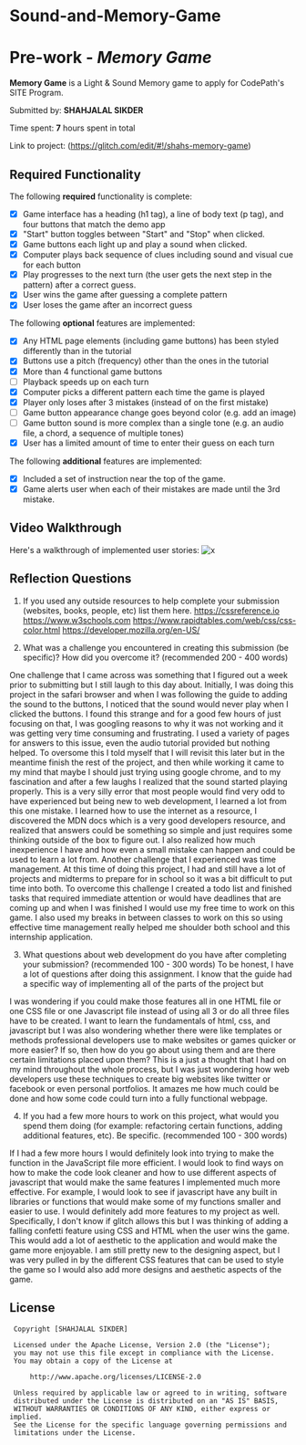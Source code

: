 # Sound-and-Memory-Game
 # Pre-work - *Memory Game*

 **Memory Game** is a Light & Sound Memory game to apply for CodePath's SITE Program. 

 Submitted by: **SHAHJALAL SIKDER**

 Time spent: **7** hours spent in total

 Link to project: (https://glitch.com/edit/#!/shahs-memory-game)

 ## Required Functionality

 The following **required** functionality is complete:

 * [x] Game interface has a heading (h1 tag), a line of body text (p tag), and four buttons that match the demo app
 * [x] "Start" button toggles between "Start" and "Stop" when clicked. 
 * [x] Game buttons each light up and play a sound when clicked. 
 * [x] Computer plays back sequence of clues including sound and visual cue for each button
 * [x] Play progresses to the next turn (the user gets the next step in the pattern) after a correct guess. 
 * [x] User wins the game after guessing a complete pattern
 * [x] User loses the game after an incorrect guess

 The following **optional** features are implemented:

 * [x] Any HTML page elements (including game buttons) has been styled differently than in the tutorial
 * [x] Buttons use a pitch (frequency) other than the ones in the tutorial
 * [x] More than 4 functional game buttons
 * [ ] Playback speeds up on each turn
 * [x] Computer picks a different pattern each time the game is played
 * [x] Player only loses after 3 mistakes (instead of on the first mistake)
 * [ ] Game button appearance change goes beyond color (e.g. add an image)
 * [ ] Game button sound is more complex than a single tone (e.g. an audio file, a chord, a sequence of multiple tones)
 * [x] User has a limited amount of time to enter their guess on each turn

 The following **additional** features are implemented:

 - [x] Included a set of instruction near the top of the game.
 - [x] Game alerts user when each of their mistakes are made until the 3rd mistake.

 ## Video Walkthrough

 Here's a walkthrough of implemented user stories:
 ![x](https://recordit.co/TA5TVTkPbe.gif)


 ## Reflection Questions
 1. If you used any outside resources to help complete your submission (websites, books, people, etc) list them here. 
 https://cssreference.io
 https://www.w3schools.com
 https://www.rapidtables.com/web/css/css-color.html
 https://developer.mozilla.org/en-US/

 2. What was a challenge you encountered in creating this submission (be specific)? How did you overcome it? (recommended 200 - 400 words) 
 
 One challenge that I came across was something that I figured out a week prior to submitting but I still laugh to this day about. Initially, I was doing this project in the safari browser and when I was following the guide to adding the sound to the buttons, I noticed that the sound would never play when I clicked the buttons. I found this strange and for a good few hours of just focusing on that, I was googling reasons to why it was not working and it was getting very time consuming and frustrating. I used a variety of pages for answers to this issue, even the audio tutorial provided but nothing helped. To oversome this I told myself that I will revisit this later but in the meantime finish the rest of the project, and then while working it came to my mind that maybe I should just trying using google chrome, and to my fascination and after a few laughs I realized that the sound started playing properly. This is a very silly error that most people would find very odd to have experienced but being new to web development, I learned a lot from this one mistake. I learned how to use the internet as a resource, I discovered the MDN docs which is a very good developers resource, and realized that answers could be something so simple and just requires some thinking outside of the box to figure out. I also realized how much inexperience I have and how even a small mistake can happen and could be used to learn a lot from.
 Another challenge that I experienced was time management. At this time of doing this project, I had and still have a lot of projects and midterms to prepare for in school so it was a bit difficult to put time into both. To overcome this challenge I created a todo list and finished tasks that required immediate attention or would have deadlines that are coming up and when I was finished I would use my free time to work on this game. I also used my breaks in between classes to work on this so using effective time management really helped me shoulder both school and this internship application.


 3. What questions about web development do you have after completing your submission? (recommended 100 - 300 words) 
  To be honest, I have a lot of questions after doing this assignment. I know that the guide had a specific way of implementing all of the parts of the project but     
  
 I was wondering if you could make those features all in one HTML file or one CSS file or one Javascript file instead of using all 3 or do all three files have to be created. 
 I want to learn the fundamentals of html, css, and javascript but I was also wondering whether there were like templates or methods professional developers use to make websites or games quicker or more easier? If so, then how do you go about using them and are there certain limitations placed upon them?
 This is a just a thought that I had on my mind throughout the whole process, but I was just wondering how web developers use these techniques to create big websites like twitter or facebook or even personal portfolios. It amazes me how much could be done and how some code could turn into a fully functional webpage.

 4. If you had a few more hours to work on this project, what would you spend them doing (for example: refactoring certain functions, adding additional features, etc). Be specific. (recommended 100 - 300 words) 

  If I had a few more hours I would definitely look into trying to make the function in the JavaScript file more efficient. I would look to find ways on how to make the code look cleaner and how to use different aspects of javascript that would make the same features I implemented much more effective. For example, I would look to see if javascript have any built in libraries or functions that would make some of my functions smaller and easier to use. 
	 I would definitely add more features to my project as well. Specifically, I don't know if glitch allows this but I was thinking of adding a falling confetti feature using CSS and HTML when the user wins the game. This would add a lot of aesthetic to the application and would make the game more enjoyable. I am still pretty new to the designing aspect, but I was very pulled in by the different CSS features that can be used to style the game so I would also add more designs and aesthetic aspects of the game.



 ## License

     Copyright [SHAHJALAL SIKDER]

     Licensed under the Apache License, Version 2.0 (the "License");
     you may not use this file except in compliance with the License.
     You may obtain a copy of the License at

         http://www.apache.org/licenses/LICENSE-2.0

     Unless required by applicable law or agreed to in writing, software
     distributed under the License is distributed on an "AS IS" BASIS,
     WITHOUT WARRANTIES OR CONDITIONS OF ANY KIND, either express or implied.
     See the License for the specific language governing permissions and
     limitations under the License.
